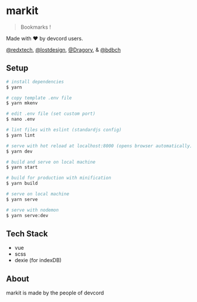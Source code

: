 # markit
> Bookmarks !

Made with ♥️ by devcord users. 

[@redxtech], [@lostdesign], [@Dragory], & [@bdbch]

[@redxtech]: https://github.com/redxtech
[@lostdesign]: https://github.com/lostdesign
[@Dragory]: https://github.com/Dragory
[@bdbch]: https://github.com/bdbch

## Setup
``` bash
# install dependencies
$ yarn

# copy template .env file
$ yarn mkenv

# edit .env file (set custom port)
$ nano .env

# lint files with eslint (standardjs config)
$ yarn lint

# serve with hot reload at localhost:8000 (opens browser automatically)
$ yarn dev

# build and serve on local machine
$ yarn start

# build for production with minification
$ yarn build

# serve on local machine
$ yarn serve

# serve with nodemon
$ yarn serve:dev

```

## Tech Stack
 - vue
 - scss
 - dexie (for indexDB)

## About
markit is made by the people of devcord

